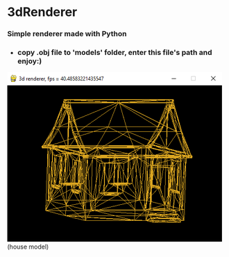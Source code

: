 # 3dRenderer

### Simple renderer made with Python

- ### copy .obj file to 'models' folder, enter this file's path and enjoy:)

![alt text](image.png)
(house model)
